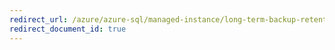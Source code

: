 ```yaml
---
redirect_url: /azure/azure-sql/managed-instance/long-term-backup-retention-configure
redirect_document_id: true
---
```

